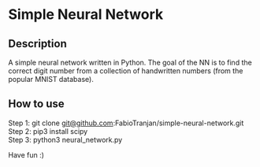 # Simple Neural Network

## Description
A simple neural network written in Python. The goal of the NN is to find the correct digit number from a collection of handwritten numbers (from the popular MNIST database).

## How to use
Step 1: git clone git@github.com:FabioTranjan/simple-neural-network.git  
Step 2: pip3 install scipy  
Step 3: python3 neural_network.py  

Have fun :)

